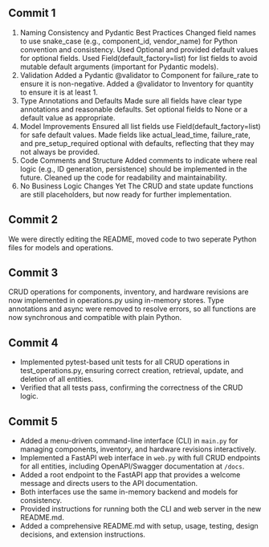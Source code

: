 ## Commit 1
1. Naming Consistency and Pydantic Best Practices
Changed field names to use snake_case (e.g., component_id, vendor_name) for Python convention and consistency.
Used Optional and provided default values for optional fields.
Used Field(default_factory=list) for list fields to avoid mutable default arguments (important for Pydantic models).
2. Validation
Added a Pydantic @validator to Component for failure_rate to ensure it is non-negative.
Added a @validator to Inventory for quantity to ensure it is at least 1.
3. Type Annotations and Defaults
Made sure all fields have clear type annotations and reasonable defaults.
Set optional fields to None or a default value as appropriate.
4. Model Improvements
Ensured all list fields use Field(default_factory=list) for safe default values.
Made fields like actual_lead_time, failure_rate, and pre_setup_required optional with defaults, reflecting that they may not always be provided.
5. Code Comments and Structure
Added comments to indicate where real logic (e.g., ID generation, persistence) should be implemented in the future.
Cleaned up the code for readability and maintainability.
6. No Business Logic Changes Yet
The CRUD and state update functions are still placeholders, but now ready for further implementation.

## Commit 2
We were directly editing the README, moved code to two seperate Python files for models and operations.


## Commit 3
CRUD operations for components, inventory, and hardware revisions are now implemented in operations.py using in-memory stores. Type annotations and async were removed to resolve errors, so all functions are now synchronous and compatible with plain Python.

## Commit 4
- Implemented pytest-based unit tests for all CRUD operations in test_operations.py, ensuring correct creation, retrieval, update, and deletion of all entities.
- Verified that all tests pass, confirming the correctness of the CRUD logic.

## Commit 5
- Added a menu-driven command-line interface (CLI) in `main.py` for managing components, inventory, and hardware revisions interactively.
- Implemented a FastAPI web interface in `web.py` with full CRUD endpoints for all entities, including OpenAPI/Swagger documentation at `/docs`.
- Added a root endpoint to the FastAPI app that provides a welcome message and directs users to the API documentation.
- Both interfaces use the same in-memory backend and models for consistency.
- Provided instructions for running both the CLI and web server in the new README.md.
- Added a comprehensive README.md with setup, usage, testing, design decisions, and extension instructions.

